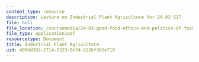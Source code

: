 ```yaml
---
content_type: resource
description: Lecture on Industrial Plant Agriculture for 24.03 S17
file: null
file_location: /coursemedia/24-03-good-food-ethics-and-politics-of-food-spring-2017/4098d302271473230e7d522bf3b5e719_MIT24_03S17_lec20.pdf
file_type: application/pdf
resourcetype: Document
title: Industrial Plant Agriculture
uid: 4098d302-2714-7323-0e7d-522bf3b5e719
---
```

